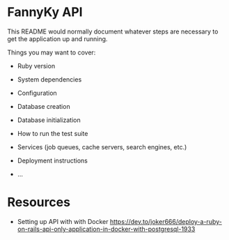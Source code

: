 # FannyKy API

This README would normally document whatever steps are necessary to get the
application up and running.

Things you may want to cover:

* Ruby version

* System dependencies

* Configuration

* Database creation

* Database initialization

* How to run the test suite

* Services (job queues, cache servers, search engines, etc.)

* Deployment instructions

* ...

# Resources
- Setting up API with with Docker https://dev.to/joker666/deploy-a-ruby-on-rails-api-only-application-in-docker-with-postgresql-1933
